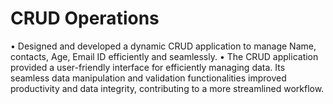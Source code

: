# CRUD Operations
•	Designed and developed a dynamic CRUD application to manage Name, contacts, Age, Email ID efficiently and seamlessly.
•	The CRUD application provided a user-friendly interface for efficiently managing data. Its seamless data manipulation and validation functionalities improved productivity and data integrity, contributing to a more streamlined workflow.

